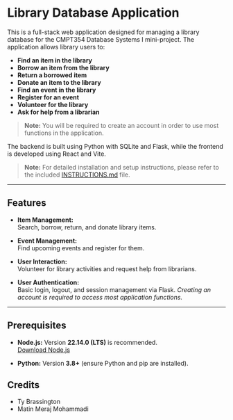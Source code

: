 # Library Database Application

This is a full-stack web application designed for managing a library database for the CMPT354 Database Systems I mini-project. The application allows library users to:

- **Find an item in the library**
- **Borrow an item from the library**
- **Return a borrowed item**
- **Donate an item to the library**
- **Find an event in the library**
- **Register for an event**
- **Volunteer for the library**
- **Ask for help from a librarian**

> **Note:** You will be required to create an account in order to use most functions in the application.

The backend is built using Python with SQLite and Flask, while the frontend is developed using React and Vite.

> **Note:** For detailed installation and setup instructions, please refer to the included [INSTRUCTIONS.md](./INSTRUCTIONS.md) file.

---

## Features

- **Item Management:**  
  Search, borrow, return, and donate library items.
  
- **Event Management:**  
  Find upcoming events and register for them.
  
- **User Interaction:**  
  Volunteer for library activities and request help from librarians.
  
- **User Authentication:**  
  Basic login, logout, and session management via Flask.
  _Creating an account is required to access most application functions._

---

## Prerequisites

- **Node.js:** Version **22.14.0 (LTS)** is recommended.  
  [Download Node.js](https://nodejs.org/en)

- **Python:** Version **3.8+** (ensure Python and pip are installed).

## Credits

- Ty Brassington
- Matin Meraj Mohammadi
